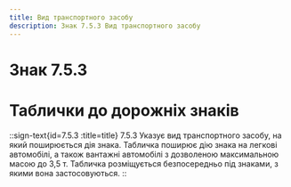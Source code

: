 ```yaml
---
title: Вид транспортного засобу
description: Знак 7.5.3 Вид транспортного засобу
---
```

# Знак 7.5.3
# Таблички до дорожніх знаків
::sign-text{id=7.5.3 :title=title}
7.5.3 Указує вид транспортного засобу, на який поширюється дія знака. Табличка поширює дію знака на легкові автомобілі, а також вантажні автомобілі з дозволеною максимальною масою до 3,5 т.
Табличка розміщується безпосередньо під знаками, з якими вона застосовуються.
::
